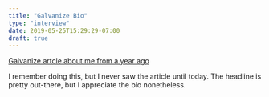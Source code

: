 ```yaml
---
title: "Galvanize Bio"
type: "interview"
date: 2019-05-25T15:29:29-07:00
draft: true
---
```


[Galvanize artcle about me from a year ago](
https://www.hackreactor.com/blog/pre-med-major-graduates-code-school-with-plans-to-change-public-health-as-we-know-it)

I remember doing this, but I never saw the article until today.
The headline is pretty out-there, but I appreciate the bio nonetheless.
